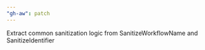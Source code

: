 ```yaml
---
"gh-aw": patch
---
```


Extract common sanitization logic from SanitizeWorkflowName and SanitizeIdentifier

